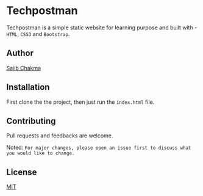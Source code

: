 # Techpostman

Techpostman is a simple static website for learning purpose and built with - `HTML`, `CSS3` and `Bootstrap`.

## Author

[Sajib Chakma](https://github.com/ChakmaSajib)

## Installation

First clone the the project, then just
run the `index.html` file.

## Contributing

Pull requests and feedbacks are welcome.

Noted: `For major changes, please open an issue first to discuss what you would like to change.`

## License

[MIT](https://choosealicense.com/licenses/mit/)
